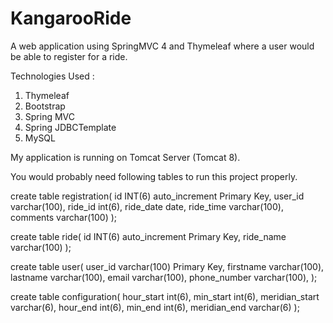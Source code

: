 # KangarooRide
A web application using SpringMVC 4 and Thymeleaf where a user would be able to register for a ride.


Technologies Used : 
1. Thymeleaf
2. Bootstrap
3. Spring MVC
4. Spring JDBCTemplate
5. MySQL


My application is running on Tomcat Server (Tomcat 8).

You would probably need following tables to run this project properly.

create table registration(
    id INT(6) auto_increment Primary Key,
    user_id varchar(100),
    ride_id int(6),
    ride_date date,
    ride_time varchar(100),
    comments varchar(100)
);


create table ride(
    id INT(6) auto_increment Primary Key,
    ride_name varchar(100)
);


create table user(
    user_id varchar(100) Primary Key,
    firstname varchar(100),
    lastname varchar(100),
    email varchar(100),
    phone_number varchar(100),
);


create table configuration(
    hour_start int(6),
    min_start int(6),
    meridian_start varchar(6),
    hour_end int(6),
    min_end int(6),
    meridian_end varchar(6)
);

